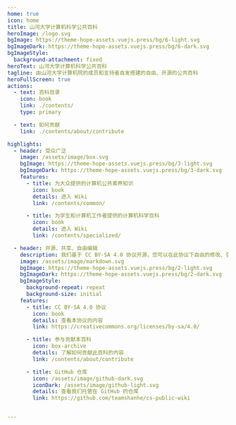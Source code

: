 ```yaml
---
home: true
icon: home
title: 山河大学计算机科学公共百科
heroImage: /logo.svg
bgImage: https://theme-hope-assets.vuejs.press/bg/6-light.svg
bgImageDark: https://theme-hope-assets.vuejs.press/bg/6-dark.svg
bgImageStyle:
  background-attachment: fixed
heroText: 山河大学计算机科学公共百科
tagline: 由山河大学计算机院的成员和支持者自发搭建的自由、开源的公共百科
heroFullScreen: true
actions:
  - text: 百科目录
    icon: book
    link: ./contents/
    type: primary

  - text: 如何贡献
    link: ./contents/about/contribute

highlights:
  - header: 受众广泛
    image: /assets/image/box.svg
    bgImage: https://theme-hope-assets.vuejs.press/bg/3-light.svg
    bgImageDark: https://theme-hope-assets.vuejs.press/bg/3-dark.svg
    features:
      - title: 为大众提供的计算机公共素养知识
        icon: book
        details: 进入 Wiki
        link: /contents/common/

      - title: 为学生和计算机工作者提供的计算机科学百科
        icon: book
        details: 进入 Wiki
        link: /contents/specialized/

  - header: 开源、共享、自由编辑
    description: 我们基于 CC BY-SA 4.0 协议开源，您可以在此协议下自由的修改、引用和转载本百科的内容。
    image: /assets/image/markdown.svg
    bgImage: https://theme-hope-assets.vuejs.press/bg/2-light.svg
    bgImageDark: https://theme-hope-assets.vuejs.press/bg/2-dark.svg
    bgImageStyle:
      background-repeat: repeat
      background-size: initial
    features:
      - title: CC BY-SA 4.0 协议
        icon: book
        details: 查看本协议的内容
        link: https://creativecommons.org/licenses/by-sa/4.0/

      - title: 参与贡献本百科
        icon: box-archive
        details: 了解如何贡献此百科的内容
        link: /contents/about/contribute

      - title: GitHub 仓库
        icon: /assets/image/github-dark.svg
        iconDark: /assets/image/github-light.svg
        details: 查看我们托管在 GitHub 的仓库
        link: https://github.com/teamshanhe/cs-public-wiki


---
```

